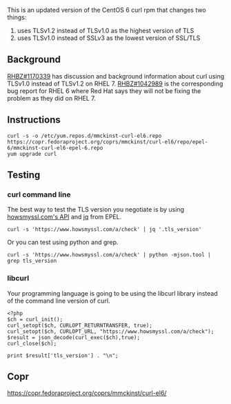 This is an updated version of the CentOS 6 curl rpm that changes two things:

1. uses TLSv1.2 instead of TLSv1.0 as the highest version of TLS
2. uses TLSv1.0 instead of SSLv3 as the lowest version of SSL/TLS


Background
----------
[RHBZ#1170339](https://bugzilla.redhat.com/show_bug.cgi?id=1170339) has
discussion and background information about curl using TLSv1.0 instead of
TLSv1.2 on
RHEL 7. [RHBZ#1042989](https://bugzilla.redhat.com/show_bug.cgi?id=1042989) is
the corresponding bug report for RHEL 6 where Red Hat says they will not be
fixing the problem as they did on RHEL 7.


Instructions
------------
```
curl -s -o /etc/yum.repos.d/mmckinst-curl-el6.repo https://copr.fedoraproject.org/coprs/mmckinst/curl-el6/repo/epel-6/mmckinst-curl-el6-epel-6.repo
yum upgrade curl
```

Testing
-------

### curl command line

The best way to test the TLS version you negotiate is by using [howsmyssl.com's API](https://www.howsmyssl.com/s/api.html) and [jq](https://stedolan.github.io/jq/) from EPEL.

```
curl -s 'https://www.howsmyssl.com/a/check' | jq '.tls_version'
```

Or you can test using python and grep.

```
curl -s 'https://www.howsmyssl.com/a/check' | python -mjson.tool | grep tls_version
```

### libcurl

Your programming language is going to be using the libcurl library instead of the command line version of curl.

```
<?php
$ch = curl_init();
curl_setopt($ch, CURLOPT_RETURNTRANSFER, true);
curl_setopt($ch, CURLOPT_URL, "https://www.howsmyssl.com/a/check");
$result = json_decode(curl_exec($ch),true);
curl_close($ch);

print $result['tls_version'] . "\n";
```

Copr
----
https://copr.fedoraproject.org/coprs/mmckinst/curl-el6/
